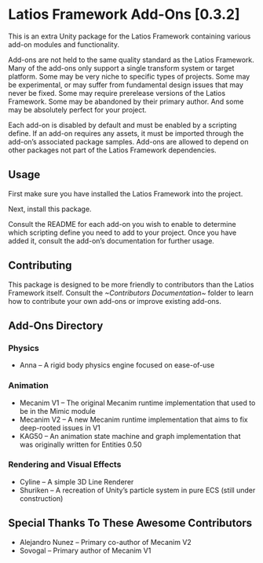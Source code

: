 # Latios Framework Add-Ons [0.3.2]

This is an extra Unity package for the Latios Framework containing various
add-on modules and functionality.

Add-ons are not held to the same quality standard as the Latios Framework. Many
of the add-ons only support a single transform system or target platform. Some
may be very niche to specific types of projects. Some may be experimental, or
may suffer from fundamental design issues that may never be fixed. Some may
require prerelease versions of the Latios Framework. Some may be abandoned by
their primary author. And some may be absolutely perfect for your project.

Each add-on is disabled by default and must be enabled by a scripting define. If
an add-on requires any assets, it must be imported through the add-on’s
associated package samples. Add-ons are allowed to depend on other packages not
part of the Latios Framework dependencies.

## Usage

First make sure you have installed the Latios Framework into the project.

Next, install this package.

Consult the README for each add-on you wish to enable to determine which
scripting define you need to add to your project. Once you have added it,
consult the add-on’s documentation for further usage.

## Contributing

This package is designed to be more friendly to contributors than the Latios
Framework itself. Consult the *\~Contributors Documentation\~* folder to learn
how to contribute your own add-ons or improve existing add-ons.

## Add-Ons Directory

### Physics

-   Anna – A rigid body physics engine focused on ease-of-use

### Animation

-   Mecanim V1 – The original Mecanim runtime implementation that used to be in
    the Mimic module
-   Mecanim V2 – A new Mecanim runtime implementation that aims to fix
    deep-rooted issues in V1
-   KAG50 – An animation state machine and graph implementation that was
    originally written for Entities 0.50

### Rendering and Visual Effects

-   Cyline – A simple 3D Line Renderer
-   Shuriken – A recreation of Unity’s particle system in pure ECS (still under
    construction)

## Special Thanks To These Awesome Contributors

-   Alejandro Nunez – Primary co-author of Mecanim V2
-   Sovogal – Primary author of Mecanim V1
